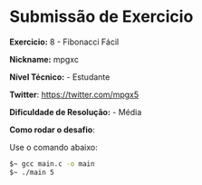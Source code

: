 # Submissão de Exercicio

**Exercicio:** 8 - Fibonacci Fácil

**Nickname:** mpgxc

**Nível Técnico:** - Estudante

**Twitter**: https://twitter.com/mpgx5

**Dificuldade de Resolução:** - Média

**Como rodar o desafio**:

Use o comando abaixo:

``` bash
$~ gcc main.c -o main
$~ ./main 5
```
